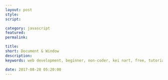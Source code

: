```yaml
---
layout: post
style:
script:

category: javascript
featured:
permalink:

title:
short: Document & Window
description:
keywords: web development, beginner, non-coder, kei nart, free, tutorial, coding, programming, code nart, javascript, function, scope, type

date: 2017-08-28 05:20:00
---
```

